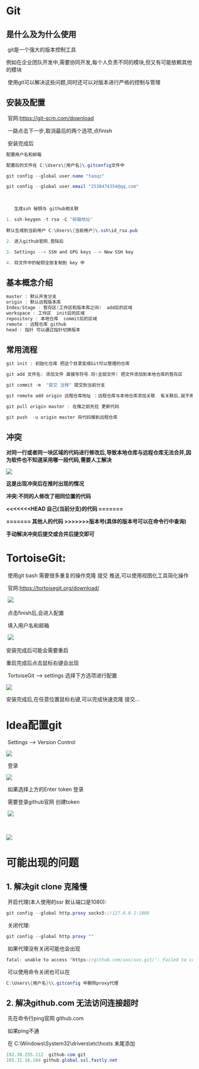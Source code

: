 # Git



## 是什么及为什么使用

​	git是一个强大的版本控制工具

​	例如在企业团队开发中,需要协同开发,每个人负责不同的模块,但又有可能依赖其他的模块

​	使用git可以解决这些问题,同时还可以对版本进行严格的控制与管理



## 安装及配置

​	官网:<https://git-scm.com/download>

​	一路点击下一步,取消最后的两个选项,点finish

​	安装完成后

```java
配置用户名和邮箱

配置后的文件在 C:\Users\{用户名}\.gitconfig文件中

git config --global user.name "taoqz"

git config --global user.email "2538474354@qq.com"
```

​	

```java
   生成ssh 秘钥与 github相关联

1. ssh-keygen -t rsa -C "邮箱地址"
    
默认生成到当前用户 C:\Users\{当前用户}\.ssh\id_rsa.pub

2. 进入github官网,登陆后

3. Settings --> SSH and GPG keys --> New SSH key

4. 将文件中的秘钥全部复制到 key 中
```

 	

## 基本概念介绍

```java
master : 默认开发分支
origin : 默认远程版本库
Index/Stage : 暂存区(工作区和版本库之间)  add后的区域
workspace : 工作区  init后的区域
repository : 本地仓库  commit后的区域
remote : 远程仓库 github
head : 指针 可以通过指针切换版本
```



## 常用流程

```java
git init : 初始化仓库 把这个目录变成Git可以管理的仓库

git add 文件名: 添加文件 直接写符号.将(全部文件) 把文件添加到本地仓库的暂存区

git commit -m  "提交 注释" 提交到当前分支

git remote add origin 远程仓库地址 ：远程仓库与本地仓库添加关联  有关联后,就不用再写这行

git pull origin master : 在推之前先拉 更新代码

git push  -u origin master 将代码推到远程仓库
```



## 冲突

​	**对同一行或者同一块区域的代码进行修改后,导致本地仓库与远程仓库无法合并,因为软件也不知道采用哪一段代码,需要人工解决**

![](../img/git/head.png)

**这是出现冲突后在推时出现的情况**

**冲突:不同的人修改了相同位置的代码**

**<<<<<<<HEAD  自己(当前分支)的代码  =======**

**=======  其他人的代码 >>>>>>>版本号(具体的版本号可以在命令行中查询)**

**手动解决冲突后提交或合并后提交即可**



# TortoiseGit:

​	使用git bash 需要很多重复的操作克隆 提交 推送,可以使用视图化工具简化操作

​	官网:<https://tortoisegit.org/download/>	

​	![](../img/git/install.jpg)

​	点击finish后,会进入配置

​	填入用户名和邮箱

​		![](../img/git/peizhi_1.jpg)

安装完成后可能会需要重启

重启完成后点击鼠标右键会出现

​	TortoiseGit --> settings 选择下方选项进行配置

![](../img/git/peizhi_2.jpg)



安装完成后,在任意位置鼠标右键,可以完成快速克隆 提交...

# Idea配置git

​		Settings --> Version Control

![](../img/git/idea_1.jpg)

​		登录

![](../img/git/idea_github.jpg)



​		如果选择上方的Enter token 登录

​		需要登录github官网 创建token

​		![](../img/git/github_token.jpg)

​	

![](../img/git/github_2.jpg)

# 可能出现的问题

## 1. 解决git clone 克隆慢

​	开启代理(本人使用的ssr 默认端口是1080):

```java
git config --global http.proxy socks5://127.0.0.1:1080
```

​	关闭代理:

```java
git config --global http.proxy ""
```

​	如果代理没有关闭可能也会出现

```java
fatal: unable to access 'https://github.com/xxx/xxx.git/': Failed to connect to 127.0.0.1 port 1080: Connection refused
```

​	可以使用命令关闭也可以在

```java
C:\Users\{用户名}\\.gitconfig 中删除proxy代理
```

## 2. 解决github.com 无法访问连接超时

​	先在命令行ping官网 github.com

​	如果ping不通

​		在 C:\Windows\System32\drivers\etc\hosts 末尾添加

```java
192.30.255.112  github.com git 
185.31.16.184 github.global.ssl.fastly.net  
```

​	

